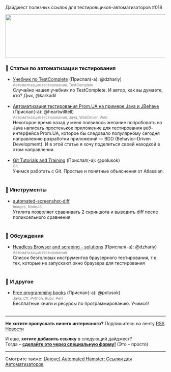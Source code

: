Дайджест полезных ссылок для тестировщиков-автоматизаторов #018 

<img src="http://automated-testing.info/uploads/default/61/e442078ec743033d.png" width="529" height="136">

### :paperclip: Статьи по автоматизации тестирования
* [Учебник по TestComplete](http://tctutorial.ru) (Прислал(-а): @dzhariy) <br><small><font color="gray">Автоматизация тестирования, TestComplete</font></small><br>Случайно нашел учебник по TestComplete. И автор, как вы думаете, кто? Дык, @karkadil<br><br>
* [Автоматизация тестирования Prom.UA на примере Java и JBehave](http://dou.ua/forums/topic/8915/?from=comment-digest&utm_source=transactional&utm_medium=email&utm_campaign=digest-comments) (Прислал(-а): @heartwilltell) <br><small><font color="gray">Автоматизация тестирования, Java, WebDriver, Web</font></small><br>Некоторое время назад у меня появилось желание попробовать на Java написать простенькое приложение для тестирования веб-интерфейса Prom.UA, которое бы следовало популярному сегодня направлению разработки приложений — BDD (Behavior-Driven Development). И в этой статье я хочу поделиться своей находкой в этом направлении.<br><br>
* [Git Tutorials and Training](https://www.atlassian.com/git) (Прислал(-а): @polusok) <br><small><font color="gray">Git</font></small><br>Учимся работать с Git. Простые и понятные объяснения от Atlassian.<br><br>


### :wrench: Инструменты
* [automated-screenshot-diff](https://github.com/igorescobar/automated-screenshot-diff)  <br><small><font color="gray">Images, NodeJS</font></small><br>Утилита позволяет сравнивать 2 скриншота и выводить diff после попиксельного сравнения<br><br>


### :loudspeaker: Обсуждения
* [Headless Browser and scraping - solutions](http://stackoverflow.com/questions/18539491/headless-browser-and-scraping-solutions) (Прислал(-а): @dzhariy) <br><small><font color="gray">Автоматизация тестирования</font></small><br>Список безголовых инструментов браузерного тестирования, т.е. тех, которые не запускают окно браузера для тестирования<br><br>


### :horse: И другое
* [Free programming books](https://github.com/vhf/free-programming-books/blob/master/free-programming-books.md) (Прислал(-а): @polusok) <br><small><font color="gray">Java, C#, Python, Ruby, Perl</font></small><br>Бесплатные книги и ресурсы по программированию. Учимся!<br><br>


---------------
**Не хотите пропускать ничего интересного?** 
Подпишитесь на ленту [RSS Новости]( http://automated-testing.info/category/novosti.rss)  

И еще, **хотите добавить ссылку** в следующий дайджест?<br>
Тогда – **[сделайте это через специальную форму!](http://goo.gl/p8JpCx)** (Это – просто)   

---------
Смотрите также: [(Анонс) Automated Hamster: Ссылки для Автоматизаторов](http://automated-testing.info/t/anons-automated-hamster-ssylki-dlya-avtomatizatorov/3399)
